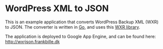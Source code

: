 WordPress XML to JSON
=====================

This is an example application that converts WordPress Backup XML (WXR) to JSON.
The converter is written in [Go][golang], and uses this [WXR library][go-wxr-import].

The application is deployed to Google App Engine, and can be found here:
http://wxrjson.frankbille.dk



[golang]: http://www.golang.org
[go-wxr-import]: http://github.com/frankbille/go-wxr-import